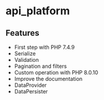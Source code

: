 # api_platform

## Features

- First step with PHP 7.4.9
- Serialize
- Validation
- Pagination and filters
- Custom operation with PHP 8.0.10
- Improve the documentation
- DataProvider
- DataPersister